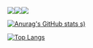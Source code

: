 <img src="https://img.shields.io/badge/react-20232a.svg?style=for-the-badge&logo=react&logoColor=61DAFB" /><a href="https://www.instagram.com/thdwnstjs/"><img src="https://img.shields.io/badge/Instagram-E4405F?style=for-the-badge&logo=Instagram&logoColor=white"/></a><img src="https://img.shields.io/badge/HTML5-E34F26?style=for-the-badge&logo=react&logoColor=white" /><a href="https://www.instagram.com/thdwnstjs/">


![Anurag's GitHub stats](https://github-readme-stats.vercel.app/api?username=Evvvaaaaan&show_icons=true&theme=radical)
s)

![Top Langs](https://github-readme-stats.vercel.app/api/top-langs/?username=Evvvaaaaan&layout=compact)

